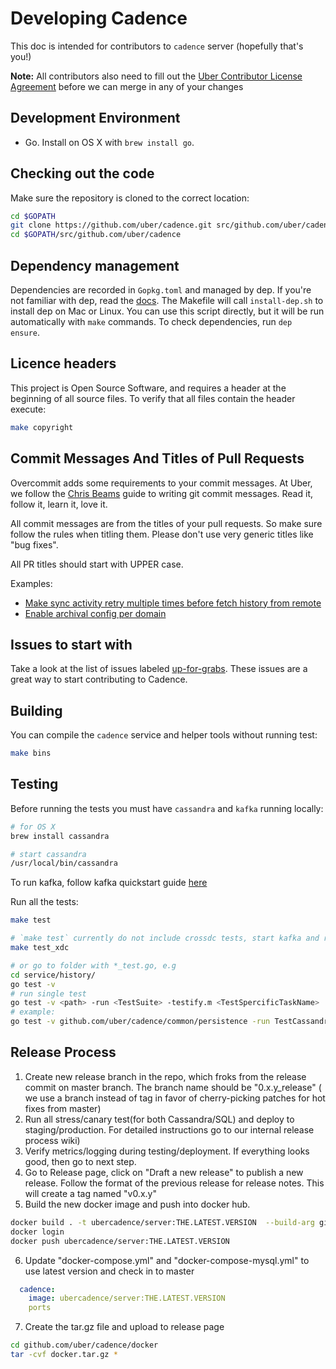 # Developing Cadence

This doc is intended for contributors to `cadence` server (hopefully that's you!)

**Note:** All contributors also need to fill out the [Uber Contributor License Agreement](http://t.uber.com/cla) before we can merge in any of your changes

## Development Environment

* Go. Install on OS X with `brew install go`.

## Checking out the code

Make sure the repository is cloned to the correct location:

```bash
cd $GOPATH
git clone https://github.com/uber/cadence.git src/github.com/uber/cadence
cd $GOPATH/src/github.com/uber/cadence
```

## Dependency management

Dependencies are recorded in `Gopkg.toml` and managed by dep. If you're not 
familiar with dep, read the [docs](https://golang.github.io/dep/). The Makefile 
will call `install-dep.sh` to install dep on Mac or Linux. You can use this 
script directly, but it will be run automatically with  `make` commands. To 
check dependencies, run `dep ensure`. 

## Licence headers

This project is Open Source Software, and requires a header at the beginning of
all source files. To verify that all files contain the header execute:

```bash
make copyright
```

## Commit Messages And Titles of Pull Requests

Overcommit adds some requirements to your commit messages. At Uber, we follow the
[Chris Beams](http://chris.beams.io/posts/git-commit/) guide to writing git
commit messages. Read it, follow it, learn it, love it.

All commit messages are from the titles of your pull requests. So make sure follow the rules when titling them. 
Please don't use very generic titles like "bug fixes". 

All PR titles should start with UPPER case.

Examples:

- [Make sync activity retry multiple times before fetch history from remote](https://github.com/uber/cadence/pull/1379)
- [Enable archival config per domain](https://github.com/uber/cadence/pull/1351)

## Issues to start with

Take a look at the list of issues labeled 
[up-for-grabs](https://github.com/uber/cadence/labels/up-for-grabs). These issues 
are a great way to start contributing to Cadence.

## Building

You can compile the `cadence` service and helper tools without running test:

```bash
make bins
```

## Testing

Before running the tests you must have `cassandra` and `kafka` running locally:

```bash
# for OS X
brew install cassandra

# start cassandra
/usr/local/bin/cassandra
```

To run kafka, follow kafka quickstart guide [here](https://kafka.apache.org/quickstart)

Run all the tests:

```bash
make test

# `make test` currently do not include crossdc tests, start kafka and run 
make test_xdc

# or go to folder with *_test.go, e.g
cd service/history/ 
go test -v
# run single test
go test -v <path> -run <TestSuite> -testify.m <TestSpercificTaskName>
# example:
go test -v github.com/uber/cadence/common/persistence -run TestCassandraPersistenceSuite -testify.m TestPersistenceStartWorkflow
```

## Release Process 

1. Create new release branch in the repo, which froks from the release commit on master branch. The branch name should be "0.x.y_release" ( we use a branch instead of tag in favor of cherry-picking patches for hot fixes from master)
2. Run all stress/canary test(for both Cassandra/SQL) and deploy to staging/production. For detailed instructions go to our internal release process wiki)
3. Verify metrics/logging during testing/deployment. If everything looks good, then go to next step.  
4. Go to Release page, click on "Draft a new release" to publish a new release. Follow the format of the previous release for release notes. This will create a tag named "v0.x.y" 
5. Build the new docker image and push into docker hub.
```bash
docker build . -t ubercadence/server:THE.LATEST.VERSION  --build-arg git_branch=vTHE.LATEST.VERSION 
docker login
docker push ubercadence/server:THE.LATEST.VERSION
```
6. Update "docker-compose.yml" and "docker-compose-mysql.yml" to use latest version and check in to master
```yaml
  cadence:
    image: ubercadence/server:THE.LATEST.VERSION 
    ports
```
7. Create the tar.gz file and upload to release page
```bash
cd github.com/uber/cadence/docker
tar -cvf docker.tar.gz *
```